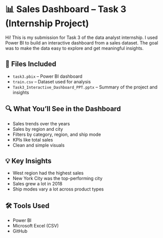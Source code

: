 # 📊 Sales Dashboard – Task 3 (Internship Project)

Hi! This is my submission for Task 3 of the data analyst internship. I used Power BI to build an interactive dashboard from a sales dataset. The goal was to make the data easy to explore and get meaningful insights.

## 📁 Files Included

- `task3.pbix` – Power BI dashboard
- `train.csv` – Dataset used for analysis
- `Task3_Interactive_Dashboard_PPT.pptx` – Summary of the project and insights

## 🔍 What You’ll See in the Dashboard

- Sales trends over the years
- Sales by region and city
- Filters by category, region, and ship mode
- KPIs like total sales
- Clean and simple visuals

## 💡 Key Insights

- West region had the highest sales
- New York City was the top-performing city
- Sales grew a lot in 2018
- Ship modes vary a lot across product types
## 🛠 Tools Used

- Power BI
- Microsoft Excel (CSV)
- GitHub
